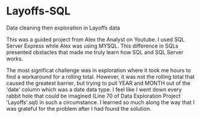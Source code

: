 # Layoffs-SQL
Data cleaning then exploration in Layoffs data

  This was a guided project from Alex the Analyst on Youtube. I used SQL Server Express while Alex was using MYSQL.
This difference in SQLs presented obstacles that made me truly learn how SQL and SQL Server works. 

  The most significat challenge was in exploration where it took me hours to find a workaround for a rolling total. 
However, it was not the rolling total that caused the greatest barrier, but trying to pull YEAR and MONTH out of 
the 'date' column which was a date data type. I feel like I went down every rabbit hole that could be imagined                 (Line 70 of Data Exploration Project 'Layoffs'.sql) 
in such a circumstance. I learned so much along the way that I was grateful for the problem after I had found the 
solution.
